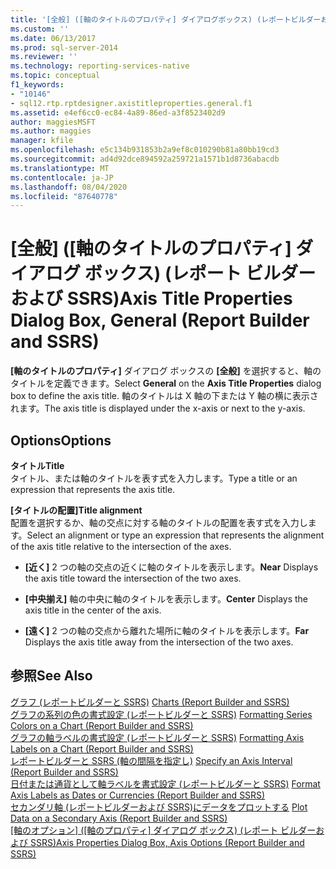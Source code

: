 ```yaml
---
title: '[全般] ([軸のタイトルのプロパティ] ダイアログボックス) (レポートビルダーおよび SSRS) |Microsoft Docs'
ms.custom: ''
ms.date: 06/13/2017
ms.prod: sql-server-2014
ms.reviewer: ''
ms.technology: reporting-services-native
ms.topic: conceptual
f1_keywords:
- "10146"
- sql12.rtp.rptdesigner.axistitleproperties.general.f1
ms.assetid: e4ef6cc0-ec84-4a89-86ed-a3f8523402d9
author: maggiesMSFT
ms.author: maggies
manager: kfile
ms.openlocfilehash: e5c134b931853b2a9ef8c010290b81a80bb19cd3
ms.sourcegitcommit: ad4d92dce894592a259721a1571b1d8736abacdb
ms.translationtype: MT
ms.contentlocale: ja-JP
ms.lasthandoff: 08/04/2020
ms.locfileid: "87640778"
---
```

# <a name="axis-title-properties-dialog-box-general-report-builder-and-ssrs"></a><span data-ttu-id="f828d-102">[全般] ([軸のタイトルのプロパティ] ダイアログ ボックス) (レポート ビルダーおよび SSRS)</span><span class="sxs-lookup"><span data-stu-id="f828d-102">Axis Title Properties Dialog Box, General (Report Builder and SSRS)</span></span>
  <span data-ttu-id="f828d-103">**[軸のタイトルのプロパティ]** ダイアログ ボックスの **[全般]** を選択すると、軸のタイトルを定義できます。</span><span class="sxs-lookup"><span data-stu-id="f828d-103">Select **General** on the **Axis Title Properties** dialog box to define the axis title.</span></span> <span data-ttu-id="f828d-104">軸のタイトルは X 軸の下または Y 軸の横に表示されます。</span><span class="sxs-lookup"><span data-stu-id="f828d-104">The axis title is displayed under the x-axis or next to the y-axis.</span></span>  
  
## <a name="options"></a><span data-ttu-id="f828d-105">Options</span><span class="sxs-lookup"><span data-stu-id="f828d-105">Options</span></span>  
 <span data-ttu-id="f828d-106">**タイトル**</span><span class="sxs-lookup"><span data-stu-id="f828d-106">**Title**</span></span>  
 <span data-ttu-id="f828d-107">タイトル、または軸のタイトルを表す式を入力します。</span><span class="sxs-lookup"><span data-stu-id="f828d-107">Type a title or an expression that represents the axis title.</span></span>  
  
 <span data-ttu-id="f828d-108">**[タイトルの配置]**</span><span class="sxs-lookup"><span data-stu-id="f828d-108">**Title alignment**</span></span>  
 <span data-ttu-id="f828d-109">配置を選択するか、軸の交点に対する軸のタイトルの配置を表す式を入力します。</span><span class="sxs-lookup"><span data-stu-id="f828d-109">Select an alignment or type an expression that represents the alignment of the axis title relative to the intersection of the axes.</span></span>  
  
-   <span data-ttu-id="f828d-110">**[近く]** 2 つの軸の交点の近くに軸のタイトルを表示します。</span><span class="sxs-lookup"><span data-stu-id="f828d-110">**Near** Displays the axis title toward the intersection of the two axes.</span></span>  
  
-   <span data-ttu-id="f828d-111">**[中央揃え]** 軸の中央に軸のタイトルを表示します。</span><span class="sxs-lookup"><span data-stu-id="f828d-111">**Center** Displays the axis title in the center of the axis.</span></span>  
  
-   <span data-ttu-id="f828d-112">**[遠く]** 2 つの軸の交点から離れた場所に軸のタイトルを表示します。</span><span class="sxs-lookup"><span data-stu-id="f828d-112">**Far** Displays the axis title away from the intersection of the two axes.</span></span>  
  
## <a name="see-also"></a><span data-ttu-id="f828d-113">参照</span><span class="sxs-lookup"><span data-stu-id="f828d-113">See Also</span></span>  
 <span data-ttu-id="f828d-114">[グラフ &#40;レポートビルダーと SSRS&#41;](report-design/charts-report-builder-and-ssrs.md) </span><span class="sxs-lookup"><span data-stu-id="f828d-114">[Charts &#40;Report Builder and SSRS&#41;](report-design/charts-report-builder-and-ssrs.md) </span></span>  
 <span data-ttu-id="f828d-115">[グラフの系列の色の書式設定 &#40;レポートビルダーと SSRS&#41;](report-design/formatting-series-colors-on-a-chart-report-builder-and-ssrs.md) </span><span class="sxs-lookup"><span data-stu-id="f828d-115">[Formatting Series Colors on a Chart &#40;Report Builder and SSRS&#41;](report-design/formatting-series-colors-on-a-chart-report-builder-and-ssrs.md) </span></span>  
 <span data-ttu-id="f828d-116">[グラフの軸ラベルの書式設定 &#40;レポートビルダーと SSRS&#41;](report-design/formatting-axis-labels-on-a-chart-report-builder-and-ssrs.md) </span><span class="sxs-lookup"><span data-stu-id="f828d-116">[Formatting Axis Labels on a Chart &#40;Report Builder and SSRS&#41;](report-design/formatting-axis-labels-on-a-chart-report-builder-and-ssrs.md) </span></span>  
 <span data-ttu-id="f828d-117">[レポートビルダーと SSRS &#40;軸の間隔を指定し&#41;](report-design/specify-an-axis-interval-report-builder-and-ssrs.md) </span><span class="sxs-lookup"><span data-stu-id="f828d-117">[Specify an Axis Interval &#40;Report Builder and SSRS&#41;](report-design/specify-an-axis-interval-report-builder-and-ssrs.md) </span></span>  
 <span data-ttu-id="f828d-118">[日付または通貨として軸ラベルを書式設定 &#40;レポートビルダーと SSRS&#41;](report-design/format-axis-labels-as-dates-or-currencies-report-builder-and-ssrs.md) </span><span class="sxs-lookup"><span data-stu-id="f828d-118">[Format Axis Labels as Dates or Currencies &#40;Report Builder and SSRS&#41;](report-design/format-axis-labels-as-dates-or-currencies-report-builder-and-ssrs.md) </span></span>  
 <span data-ttu-id="f828d-119">[セカンダリ軸 &#40;レポートビルダーおよび SSRS&#41;にデータをプロットする](report-design/plot-data-on-a-secondary-axis-report-builder-and-ssrs.md) </span><span class="sxs-lookup"><span data-stu-id="f828d-119">[Plot Data on a Secondary Axis &#40;Report Builder and SSRS&#41;](report-design/plot-data-on-a-secondary-axis-report-builder-and-ssrs.md) </span></span>  
 <span data-ttu-id="f828d-120">[[軸のオプション] ([軸のプロパティ] ダイアログ ボックス) &#40;レポート ビルダーおよび SSRS&#41;](../../2014/reporting-services/axis-properties-dialog-box-axis-options-report-builder-and-ssrs.md)</span><span class="sxs-lookup"><span data-stu-id="f828d-120">[Axis Properties Dialog Box, Axis Options &#40;Report Builder and SSRS&#41;](../../2014/reporting-services/axis-properties-dialog-box-axis-options-report-builder-and-ssrs.md)</span></span>  
  
  
